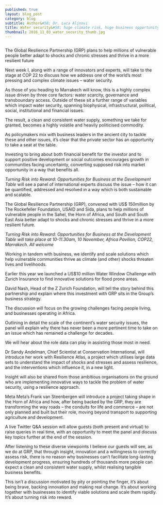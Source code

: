 ```yaml
---
published: true
layout: blog_post
category: blog
subtitle: Author&#58; Dr. Luca Alinovi
title: Water security&#58; huge climate risk, huge business opportunity
thumbnail: 2016_11_03_water_security_thumb.jpg
---
```


<img src="{{ site.baseurl }}/img/news/2016_11_03_water_security.jpg" alt="">

The Global Resilience Partnership (GRP) plans to help millions of vulnerable people better adapt to shocks and chronic stresses and thrive in a more resilient future

Next week I, along with a range of innovators and experts, will take to the stage at COP 22 to discuss how we address one of the world’s most pressing and complex climate issues – water security.

As those of you heading to Marrakech will know, this is a highly complex issue driven by three core factors: water scarcity, governance and transboundary access. 
Outside of these sit a further range of variables which impact water security, spanning biophysical, infrastructural, political, social, institutional and financial issues.

The result, a clean and consistent water supply, something we take for granted, becomes a highly volatile and heavily politicised commodity.

As policymakers mix with business leaders in the ancient city to tackle these and other issues, it’s clear that the private sector has an opportunity to take a seat at the table.

Investing to bring about both financial benefit for the investor and to support positive development or social outcomes encourages growth in communities facing uncertainty, converting supposed risk into market opportunity in a way that benefits all.

<em>Turning Risk into Reward: Opportunities for Business at the Development Table</em> will see a panel of international experts discuss the issue – how it can be quantified, addressed and resolved in a way which is both sustainable and scalable.

The Global Resilience Partnership (GRP), convened with US$ 150million by The Rockefeller Foundation, USAID and Sida, plans to help millions of vulnerable people in the Sahel, the Horn of Africa, and South and South East Asia better adapt to shocks and chronic stresses and thrive in a more resilient future.

<em>Turning Risk into Reward: Opportunities for Business at the Development Table will take place at 10-11.30am, 10 November, Africa Pavilion, COP22, Marrakech. All welcome</em>

Working in tandem with business, we identify and scale solutions which help vulnerable communities thrive as climate (and other) shocks threaten lives and livelihoods.

Earlier this year we launched a US$10 million Water Window Challenge with Zurich Insurance to find innovative solutions for flood prone areas.

David Nash, Head of the Z Zurich Foundation, will tell the story behind this partnership and explain where this investment with GRP sits in the Group’s business strategy.

The discussion will focus on the growing challenges facing people living, and businesses operating in Africa.

Outlining in detail the scale of the continent’s water security issues, the panel will explain why there has never been a more pertinent time to take on an issue which has remained a challenge for decades.

We will hear about the role data can play in assisting those most in need.

Dr Sandy Andelman, Chief Scientist at Conservation International, will introduce her work with Resilience Atlas, a project which utilises large data sets to understand the impact of shocks and stresses and assess resilience, and the interventions which influence it, in a new light.

Insight will also be shared from those ambitious organisations on the ground who are implementing innovative ways to tackle the problem of water security, using a resilience approach.

Meta Meta’s Frank van Steenbergen will introduce a project taking shape in the Horn of Africa and how, after being backed by the GRP, they are transforming the way roads – the conduits for life and commerce – are not only planned and built but their role, moving beyond transport to supporting agriculture and development.

A live Twitter Q&A session will allow guests (both present and virtual) to raise queries in real time, with an opportunity to meet the panel and discuss key topics further at the end of the session.

After listening to these diverse viewpoints I believe our guests will see, as we do at GRP, that through insight, innovation and a willingness to correctly assess risk, there is no reason why businesses can’t facilitate long-lasting development progress, ensuring hundreds of thousands more people can expect a clean and consistent water supply, whilst realising tangible business benefits.

This isn’t a discussion motivated by pity or pointing the finger, it’s about being brave, backing innovation and making real change. It’s about working together with businesses to identify viable solutions and scale them rapidly. It’s about turning risk into reward.